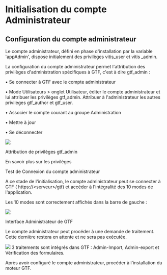 

# Initialisation du compte Administrateur

## Configuration du compte administrateur

Le compte administrateur, défini en phase d'installation par la variable &#39;appAdmin&#39;, dispose initialement des privilèges vitis\_user et vitis \_admin.

La configuration du compte administrateur permet l&#39;attribution des privilèges d&#39;administration spécifiques à GTF, c&#39;est à dire gtf\_admin :

• Se connecter à GTF avec le compte administrateur

• Mode Utilisateurs &gt; onglet Utilisateur, éditer le compte administrateur et lui attribuer les privilèges gtf\_admin. Attribuer à l&#39;administrateur les autres privileges gtf\_author et gtf\_user.

• Associer le compte courant au groupe Administration

• Mettre à jour

• Se déconnecter

 ![](./)

Attribution de privilèges gtf\_admin

En savoir plus sur les privilèges

 Test de Connexion du compte administrateur

A ce stade de l&#39;initialisation, le compte administrateur peut se connecter à GTF ( https://&lt;serveur&gt;/gtf) et accéder à l&#39;intégralité des 10 modes de l&#39;application.

Les 10 modes sont correctement affichés dans la barre de gauche :

 ![](./)

Interface Administrateur de GTF



Le compte administrateur peut procéder à une demande de traitement. Cette dernière restera en attente et ne sera pas exécutée.

 ![](./)
3 traitements sont intégrés dans GTF : Admin-Import, Admin-export et Vérification des formulaires.



Après avoir configuré le compte administrateur, procéder à l&#39;installation du moteur GTF.


